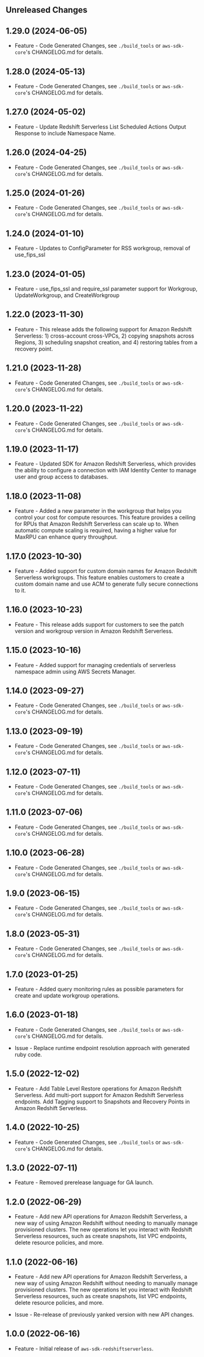Unreleased Changes
------------------

1.29.0 (2024-06-05)
------------------

* Feature - Code Generated Changes, see `./build_tools` or `aws-sdk-core`'s CHANGELOG.md for details.

1.28.0 (2024-05-13)
------------------

* Feature - Code Generated Changes, see `./build_tools` or `aws-sdk-core`'s CHANGELOG.md for details.

1.27.0 (2024-05-02)
------------------

* Feature - Update Redshift Serverless List Scheduled Actions Output Response to include Namespace Name.

1.26.0 (2024-04-25)
------------------

* Feature - Code Generated Changes, see `./build_tools` or `aws-sdk-core`'s CHANGELOG.md for details.

1.25.0 (2024-01-26)
------------------

* Feature - Code Generated Changes, see `./build_tools` or `aws-sdk-core`'s CHANGELOG.md for details.

1.24.0 (2024-01-10)
------------------

* Feature - Updates to ConfigParameter for RSS workgroup, removal of use_fips_ssl

1.23.0 (2024-01-05)
------------------

* Feature - use_fips_ssl and require_ssl parameter support for Workgroup, UpdateWorkgroup, and CreateWorkgroup

1.22.0 (2023-11-30)
------------------

* Feature - This release adds the following support for Amazon Redshift Serverless: 1) cross-account cross-VPCs, 2) copying snapshots across Regions, 3) scheduling snapshot creation, and 4) restoring tables from a recovery point.

1.21.0 (2023-11-28)
------------------

* Feature - Code Generated Changes, see `./build_tools` or `aws-sdk-core`'s CHANGELOG.md for details.

1.20.0 (2023-11-22)
------------------

* Feature - Code Generated Changes, see `./build_tools` or `aws-sdk-core`'s CHANGELOG.md for details.

1.19.0 (2023-11-17)
------------------

* Feature - Updated SDK for Amazon Redshift Serverless, which provides the ability to configure a connection with IAM Identity Center to manage user and group access to databases.

1.18.0 (2023-11-08)
------------------

* Feature - Added a new parameter in the workgroup that helps you control your cost for compute resources. This feature provides a ceiling for RPUs that Amazon Redshift Serverless can scale up to. When automatic compute scaling is required, having a higher value for MaxRPU can enhance query throughput.

1.17.0 (2023-10-30)
------------------

* Feature - Added support for custom domain names for Amazon Redshift Serverless workgroups. This feature enables customers to create a custom domain name and use ACM to generate fully secure connections to it.

1.16.0 (2023-10-23)
------------------

* Feature - This release adds support for customers to see the patch version and workgroup version in Amazon Redshift Serverless.

1.15.0 (2023-10-16)
------------------

* Feature - Added support for managing credentials of serverless namespace admin using AWS Secrets Manager.

1.14.0 (2023-09-27)
------------------

* Feature - Code Generated Changes, see `./build_tools` or `aws-sdk-core`'s CHANGELOG.md for details.

1.13.0 (2023-09-19)
------------------

* Feature - Code Generated Changes, see `./build_tools` or `aws-sdk-core`'s CHANGELOG.md for details.

1.12.0 (2023-07-11)
------------------

* Feature - Code Generated Changes, see `./build_tools` or `aws-sdk-core`'s CHANGELOG.md for details.

1.11.0 (2023-07-06)
------------------

* Feature - Code Generated Changes, see `./build_tools` or `aws-sdk-core`'s CHANGELOG.md for details.

1.10.0 (2023-06-28)
------------------

* Feature - Code Generated Changes, see `./build_tools` or `aws-sdk-core`'s CHANGELOG.md for details.

1.9.0 (2023-06-15)
------------------

* Feature - Code Generated Changes, see `./build_tools` or `aws-sdk-core`'s CHANGELOG.md for details.

1.8.0 (2023-05-31)
------------------

* Feature - Code Generated Changes, see `./build_tools` or `aws-sdk-core`'s CHANGELOG.md for details.

1.7.0 (2023-01-25)
------------------

* Feature - Added query monitoring rules as possible parameters for create and update workgroup operations.

1.6.0 (2023-01-18)
------------------

* Feature - Code Generated Changes, see `./build_tools` or `aws-sdk-core`'s CHANGELOG.md for details.

* Issue - Replace runtime endpoint resolution approach with generated ruby code.

1.5.0 (2022-12-02)
------------------

* Feature - Add Table Level Restore operations for Amazon Redshift Serverless. Add multi-port support for Amazon Redshift Serverless endpoints. Add Tagging support to Snapshots and Recovery Points in Amazon Redshift Serverless.

1.4.0 (2022-10-25)
------------------

* Feature - Code Generated Changes, see `./build_tools` or `aws-sdk-core`'s CHANGELOG.md for details.

1.3.0 (2022-07-11)
------------------

* Feature - Removed prerelease language for GA launch.

1.2.0 (2022-06-29)
------------------

* Feature - Add new API operations for Amazon Redshift Serverless, a new way of using Amazon Redshift without needing to manually manage provisioned clusters. The new operations let you interact with Redshift Serverless resources, such as create snapshots, list VPC endpoints, delete resource policies, and more.

1.1.0 (2022-06-16)
------------------

* Feature - Add new API operations for Amazon Redshift Serverless, a new way of using Amazon Redshift without needing to manually manage provisioned clusters. The new operations let you interact with Redshift Serverless resources, such as create snapshots, list VPC endpoints, delete resource policies, and more.

* Issue - Re-release of previously yanked version with new API changes.

1.0.0 (2022-06-16)
------------------

* Feature - Initial release of `aws-sdk-redshiftserverless`.

